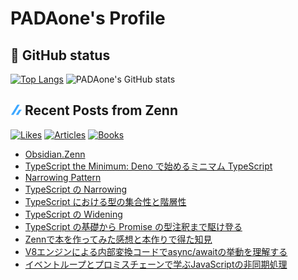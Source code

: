 # PADAone's Profile

## 🐙 GitHub status

[![Top Langs](https://github-readme-stats.vercel.app/api/top-langs/?username=yo-goto&layout=compact)](https://github.com/anuraghazra/github-readme-stats) ![PADAone's GitHub stats](https://github-readme-stats.vercel.app/api?username=yo-goto&show_icons=true)

## ![](./icon/zenn.png) Recent Posts from Zenn

[![Likes](https://badgen.org/img/zenn/estra/likes?style=flat)](https://zenn.dev/estra) [![Articles](https://badgen.org/img/zenn/estra/articles?style=flat)](https://zenn.dev/estra) [![Books](https://badgen.org/img/zenn/estra/books?style=flat)](https://zenn.dev/estra?tab=books)

<!--[START github.com/ikawaha/feedsnippet]--><!--[2023-01-15T06:04:13Z]-->
* [Obsidian.Zenn](https://zenn.dev/estra/books/obsidian-dot-zenn)
* [TypeScript the Minimum: Deno で始めるミニマム TypeScript](https://zenn.dev/estra/books/ts-the-minimum)
* [Narrowing Pattern](https://zenn.dev/estra/articles/typescript-narrowing-patterns)
* [TypeScript の Narrowing](https://zenn.dev/estra/articles/typescript-narrowing)
* [TypeScript における型の集合性と階層性](https://zenn.dev/estra/articles/typescript-type-set-hierarchy)
* [TypeScript の Widening](https://zenn.dev/estra/articles/typescript-widening)
* [TypeScript の基礎から Promise の型注釈まで駆け登る](https://zenn.dev/estra/articles/ts-with-promise-type-annotation)
* [Zennで本を作ってみた感想と本作りで得た知見](https://zenn.dev/estra/articles/zenn-book-making-impression)
* [V8エンジンによる内部変換コードでasync/awaitの挙動を理解する](https://zenn.dev/estra/articles/asyncawait-v8-converting)
* [イベントループとプロミスチェーンで学ぶJavaScriptの非同期処理](https://zenn.dev/estra/books/js-async-promise-chain-event-loop)
<!--[END github.com/ikawaha/feedsnippet]-->

